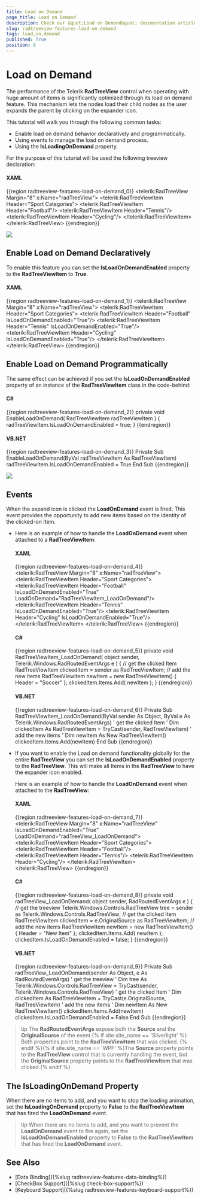 ```yaml
---
title: Load on Demand
page_title: Load on Demand
description: Check our &quot;Load on Demand&quot; documentation article for the RadTreeView WPF control.
slug: radtreeview-features-load-on-demand
tags: load,on,demand
published: True
position: 8
---
```


# Load on Demand

The performance of the Telerik __RadTreeView__ control when operating with huge amount of items is significantly optimized through its load on demand feature. This mechanism lets the nodes load their child nodes as the user expands the parent by clicking on the expander icon.
	  

This tutorial will walk you through the following common tasks:

* Enable load on demand behavior declaratively and programmatically.
* Using events to manage the load on demand process.
* Using the __IsLoadingOnDemand__ property.

For the purpose of this tutorial will be used the following treeview declaration: 

#### __XAML__

{{region radtreeview-features-load-on-demand_0}}
	<telerik:RadTreeView Margin="8" x:Name="radTreeView">
	    <telerik:RadTreeViewItem Header="Sport Categories">
	        <telerik:RadTreeViewItem Header="Football"/>
	        <telerik:RadTreeViewItem Header="Tennis"/>
	        <telerik:RadTreeViewItem Header="Cycling"/>
	    </telerik:RadTreeViewItem>
	</telerik:RadTreeView>
{{endregion}}

![](images/RadTreeView_FeaturesLoadOnDemand_001.PNG)

## Enable Load on Demand Declaratively 

To enable this feature you can set the __IsLoadOnDemandEnabled__ property to the __RadTreeViewItem__ to __True__.

#### __XAML__

{{region radtreeview-features-load-on-demand_1}}
	<telerik:RadTreeView Margin="8" x:Name="radTreeView">
	    <telerik:RadTreeViewItem Header="Sport Categories">
	        <telerik:RadTreeViewItem Header="Football" IsLoadOnDemandEnabled="True"/>
	        <telerik:RadTreeViewItem Header="Tennis" IsLoadOnDemandEnabled="True"/>
	        <telerik:RadTreeViewItem Header="Cycling" IsLoadOnDemandEnabled="True"/>
	    </telerik:RadTreeViewItem>
	</telerik:RadTreeView>
{{endregion}}

## Enable Load on Demand Programmatically 

The same effect can be achieved if you set the __IsLoadOnDemandEnabled__ property of an instance of the __RadTreeViewItem__ class in the code-behind:

#### __C#__

{{region radtreeview-features-load-on-demand_2}}
	private void EnableLoadOnDemand( RadTreeViewItem radTreeViewItem )
	{
	    radTreeViewItem.IsLoadOnDemandEnabled = true;
	}
{{endregion}}

#### __VB.NET__

{{region radtreeview-features-load-on-demand_3}}
	Private Sub EnableLoadOnDemand(ByVal radTreeViewItem As RadTreeViewItem)
	    radTreeViewItem.IsLoadOnDemandEnabled = True
	End Sub
{{endregion}}
	
![](images/RadTreeView_FeaturesLoadOnDemand_010.PNG)

## Events 

When the expand icon is clicked the __LoadOnDemand__ event is fired. This event provides the opportunity to add new items based on the identity of the clicked-on Item.

* Here is an example of how to handle the __LoadOnDemand__ event when attached to a __RadTreeViewItem__:

	#### __XAML__

	{{region radtreeview-features-load-on-demand_4}}
		<telerik:RadTreeView Margin="8" x:Name="radTreeView">
			<telerik:RadTreeViewItem Header="Sport Categories">
				<telerik:RadTreeViewItem Header="Football" IsLoadOnDemandEnabled="True" LoadOnDemand="RadTreeViewItem_LoadOnDemand"/>
				<telerik:RadTreeViewItem Header="Tennis" IsLoadOnDemandEnabled="True"/>
				<telerik:RadTreeViewItem Header="Cycling" IsLoadOnDemandEnabled="True"/>
			</telerik:RadTreeViewItem>
		</telerik:RadTreeView>
	{{endregion}}

	#### __C#__

	{{region radtreeview-features-load-on-demand_5}}
		private void RadTreeViewItem_LoadOnDemand( object sender, Telerik.Windows.RadRoutedEventArgs e )
		{
			// get the clicked Item
			RadTreeViewItem clickedItem = sender as RadTreeViewItem;
			// add the new items
			RadTreeViewItem newItem = new RadTreeViewItem()
			{
				Header = "Soccer"
			};
			clickedItem.Items.Add( newItem );
		}
	{{endregion}}

	#### __VB.NET__

	{{region radtreeview-features-load-on-demand_6}}
		Private Sub RadTreeViewItem_LoadOnDemand(ByVal sender As Object, ByVal e As Telerik.Windows.RadRoutedEventArgs)
			' get the clicked Item '
			Dim clickedItem As RadTreeViewItem = TryCast(sender, RadTreeViewItem)
			' add the new items '
			Dim newItem As New RadTreeViewItem()
			clickedItem.Items.Add(newItem)
		End Sub
	{{endregion}}

* If you want to enable the Load on demand functionality globally for the entire __RadTreeView__ you can set the __IsLoadOnDemandEnabled__ property to the __RadTreeView__. This will make all Items in the __RadTreeView__ to have the expander icon enabled.
		
	Here is an example of how to handle the __LoadOnDemand__ event when attached to the __RadTreeView__:

	#### __XAML__

	{{region radtreeview-features-load-on-demand_7}}
		<telerik:RadTreeView Margin="8" x:Name="radTreeView" IsLoadOnDemandEnabled="True" LoadOnDemand="radTreeView_LoadOnDemand">
			<telerik:RadTreeViewItem Header="Sport Categories">
				<telerik:RadTreeViewItem Header="Football"/>
				<telerik:RadTreeViewItem Header="Tennis"/>
				<telerik:RadTreeViewItem Header="Cycling"/>
			</telerik:RadTreeViewItem>
		</telerik:RadTreeView>
	{{endregion}}

	#### __C#__

	{{region radtreeview-features-load-on-demand_8}}
		private void radTreeView_LoadOnDemand( object sender, RadRoutedEventArgs e )
		{
			// get the treeview
			Telerik.Windows.Controls.RadTreeView tree = sender as Telerik.Windows.Controls.RadTreeView;
			// get the clicked Item
			RadTreeViewItem clickedItem = e.OriginalSource as RadTreeViewItem;
			// add the new items
			RadTreeViewItem newItem = new RadTreeViewItem()
			{
				Header = "New Item"
			};
			clickedItem.Items.Add( newItem );
			clickedItem.IsLoadOnDemandEnabled = false;
		}
	{{endregion}}

	#### __VB.NET__

	{{region radtreeview-features-load-on-demand_9}}
		Private Sub radTreeView_LoadOnDemand(sender As Object, e As RadRoutedEventArgs)
		 ' get the treeview '
		 Dim tree As Telerik.Windows.Controls.RadTreeView = TryCast(sender, Telerik.Windows.Controls.RadTreeView)
		 ' get the clicked Item '
		 Dim clickedItem As RadTreeViewItem = TryCast(e.OriginalSource, RadTreeViewItem)
		 ' add the new items '
		 Dim newItem As New RadTreeViewItem()
		 clickedItem.Items.Add(newItem)
		 clickedItem.IsLoadOnDemandEnabled = False
		End Sub
	{{endregion}}

>tip The __RadRoutedEventArgs__ expose both the __Source__ and the __OriginalSource__ of the event.{% if site.site_name == 'Silverlight' %} Both properties point to the __RadTreeViewItem__ that was clicked. {% endif %}{% if site.site_name == 'WPF' %}The __Source__ property points to the __RadTreeView__ control that is currently handling the event, but the __OriginalSource__ property points to the __RadTreeViewItem__ that was clicked.{% endif %}

## The IsLoadingOnDemand Property 

When there are no items to add, and you want to stop the loading animation, set the __IsLoadingOnDemand__ property to __False__ to the __RadTreeViewItem__ that has fired the __LoadOnDemand__ event.

>tip When there are no items to add, and you want to prevent the __LoadOnDemand__ event to fire again, set the __IsLoadOnDemandEnabled__ property to __False__ to the __RadTreeViewItem__ that has fired the __LoadOnDemand__ event.

## See Also

 * [Data Binding]({%slug radtreeview-features-data-binding%})
 * [CheckBox Support]({%slug check-box-support%})
 * [Keyboard Support]({%slug radtreeview-features-keyboard-support%})